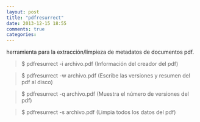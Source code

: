 ```yaml
---
layout: post
title: "pdfresurrect"
date: 2013-12-15 18:55
comments: true
categories: 
---
```

herramienta para la extracción/limpieza de metadatos de documentos pdf.

>$ pdfresurrect -i archivo.pdf   (Información del creador del pdf)

>$ pdfresurrect -w archivo.pdf  (Escribe las versiones y resumen del pdf al disco)

>$ pdfresurrect -q archivo.pdf   (Muestra el número de versiones del pdf)

>$ pdfresurrect -s  archivo.pdf  (Limpia todos los datos del pdf)

